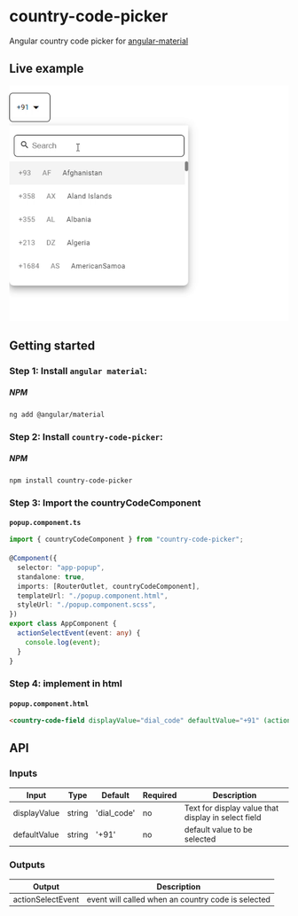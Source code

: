 # country-code-picker

Angular country code picker for [angular-material](https://github.com/venkatesh-babu/country-code-picker.git)

## Live example

<img src="src/assets/sample.gif" alt="Live example"> </a>

## Getting started

### Step 1: Install `angular material`:

##### NPM

```shell
ng add @angular/material
```

### Step 2: Install `country-code-picker`:

##### NPM

```shell
npm install country-code-picker
```

### Step 3: Import the countryCodeComponent

**`popup.component.ts`**

```typescript
import { countryCodeComponent } from "country-code-picker";

@Component({
  selector: "app-popup",
  standalone: true,
  imports: [RouterOutlet, countryCodeComponent],
  templateUrl: "./popup.component.html",
  styleUrl: "./popup.component.scss",
})
export class AppComponent {
  actionSelectEvent(event: any) {
    console.log(event);
  }
}
```

### Step 4: implement in html

**`popup.component.html`**

```html
<country-code-field displayValue="dial_code" defaultValue="+91" (actionSelectEvent)="actionSelectEvent($event)"></country-code-field>
```

## API

### Inputs

| Input        | Type   | Default     | Required | Description                                         |
| ------------ | ------ | ----------- | -------- | --------------------------------------------------- |
| displayValue | string | 'dial_code' | no       | Text for display value that display in select field |
| defaultValue | string | '+91'       | no       | default value to be selected                        |

### Outputs

| Output            | Description                                        |
| ----------------- | -------------------------------------------------- |
| actionSelectEvent | event will called when an country code is selected |
